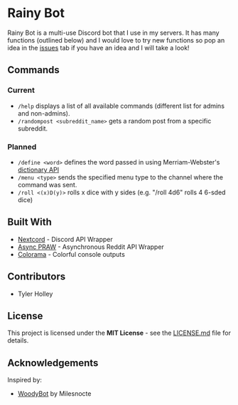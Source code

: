 # Rainy Bot
Rainy Bot is a multi-use Discord bot that I use in my servers. It has many functions (outlined below) and I would love to try new functions so pop an idea in the [issues](https://github.com/tholley7/Rainy_Bot/issues) tab if you have an idea and I will take a look!

## Commands

### Current
- `/help` displays a list of all available commands (different list for admins and non-admins).
- `/randompost <subreddit_name>` gets a random post from a specific subreddit.

### Planned
- `/define <word>` defines the word passed in using Merriam-Webster's [dictionary API](https://dictionaryapi.com/)
- `/menu <type>` sends the specified menu type to the channel where the command was sent.
- `/roll <(x)D(y)>` rolls x dice with y sides (e.g. "/roll 4d6" rolls 4 6-sded dice)

## Built With
- [Nextcord](https://nextcord.readthedocs.io/) - Discord API Wrapper
- [Async PRAW](https://asyncpraw.readthedocs.io/en/stable/code_overview/models/subreddit.html) - Asynchronous Reddit API Wrapper
- [Colorama](https://pypi.org/project/colorama/) - Colorful console outputs

## Contributors
- Tyler Holley

## License
This project is licensed under the **MIT License** - see the [LICENSE.md](LICENSE.md) file for details.

## Acknowledgements
Inspired by:

- [WoodyBot](https://github.com/Milesnocte/WoodyBot) by Milesnocte